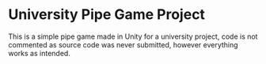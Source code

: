 # University Pipe Game Project

This is a simple pipe game made in Unity for a university project, code is not commented as source code was never submitted, however everything works as intended.
